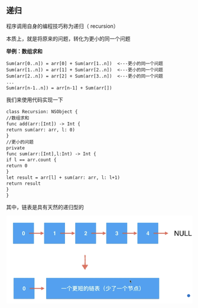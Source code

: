 ## 递归 
程序调用自身的编程技巧称为递归（ recursion）

本质上，就是将原来的问题，转化为更小的同一个问题

**举例：数组求和**
```
Sum(arr[0..n]) = arr[0] + Sum(arr[1..n])  <---更小的同一个问题
Sum(arr[1..n]) = arr[1] + Sum(arr[2..n])  <---更小的同一个问题
Sum(arr[2..n]) = arr[2] + Sum(arr[3..n])  <---更小的同一个问题
...
Sum(arr[n-1..n]) = arr[n-1] + Sum(arr[])
```
我们来使用代码实现一下

```
class Recursion: NSObject {
//数组求和
func add(arr:[Int]) -> Int {
return sum(arr: arr, l: 0)
}
//更小的问题
private
func sum(arr:[Int],l:Int) -> Int {
if l == arr.count {
return 0
}
let result = arr[l] + sum(arr: arr, l: l+1)
return result
}
}

```

其中，链表是具有天然的递归型的

![递归](https://github.com/SunshineBrother/LeetCodeStudy/blob/master/递归/递归.png)














